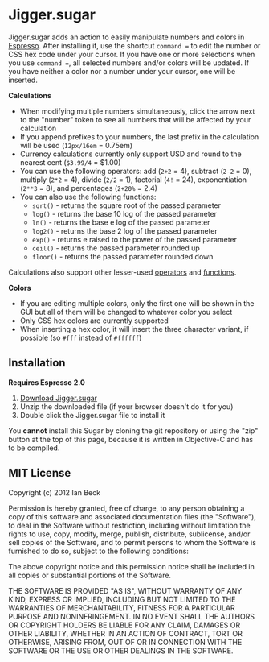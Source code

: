 # Jigger.sugar

Jigger.sugar adds an action to easily manipulate numbers and colors in [Espresso](http://macrabbit.com/espresso/). After installing it, use the shortcut `command =` to edit the number or CSS hex code under your cursor. If you have one or more selections when you use `command =`, all selected numbers and/or colors will be updated. If you have neither a color nor a number under your cursor, one will be inserted.

**Calculations**

* When modifying multiple numbers simultaneously, click the arrow next to the "number" token to see all numbers that will be affected by your calculation
* If you append prefixes to your numbers, the last prefix in the calculation will be used (`12px/16em` = 0.75em)
* Currency calculations currently only support USD and round to the nearest cent (`$3.99/4` = $1.00)
* You can use the following operators: add (`2+2` = 4), subtract (`2-2` = 0), multiply (`2*2` = 4), divide (`2/2` = 1), factorial (`4!` = 24), exponentiation (`2**3` = 8), and percentages (`2+20%` = 2.4)
* You can also use the following functions: 
    * `sqrt()` - returns the square root of the passed parameter
    * `log()` - returns the base 10 log of the passed parameter
    * `ln()` - returns the base e log of the passed parameter
    * `log2()` - returns the base 2 log of the passed parameter
    * `exp()` - returns e raised to the power of the passed parameter
    * `ceil()` - returns the passed parameter rounded up
    * `floor()` - returns the passed parameter rounded down

Calculations also support other lesser-used [operators](https://github.com/davedelong/DDMathParser/wiki/Operators) and [functions](https://github.com/davedelong/DDMathParser/wiki/Built-in-Functions).

**Colors**

* If you are editing multiple colors, only the first one will be shown in the GUI but all of them will be changed to whatever color you select
* Only CSS hex colors are currently supported
* When inserting a hex color, it will insert the three character variant, if possible (so `#fff` instead of `#ffffff`)

## Installation

**Requires Espresso 2.0**

1. [Download Jigger.sugar](https://github.com/downloads/onecrayon/Jigger-sugar/Jigger.sugar.zip)
2. Unzip the downloaded file (if your browser doesn't do it for you)
3. Double click the Jigger.sugar file to install it

You **cannot** install this Sugar by cloning the git repository or using the "zip" button at the top of this page, because it is written in Objective-C and has to be compiled.

## MIT License

Copyright (c) 2012 Ian Beck

Permission is hereby granted, free of charge, to any person obtaining a copy of this software and associated documentation files (the "Software"), to deal in the Software without restriction, including without limitation the rights to use, copy, modify, merge, publish, distribute, sublicense, and/or sell copies of the Software, and to permit persons to whom the Software is furnished to do so, subject to the following conditions:

The above copyright notice and this permission notice shall be included in all copies or substantial portions of the Software.

THE SOFTWARE IS PROVIDED "AS IS", WITHOUT WARRANTY OF ANY KIND, EXPRESS OR IMPLIED, INCLUDING BUT NOT LIMITED TO THE WARRANTIES OF MERCHANTABILITY, FITNESS FOR A PARTICULAR PURPOSE AND NONINFRINGEMENT. IN NO EVENT SHALL THE AUTHORS OR COPYRIGHT HOLDERS BE LIABLE FOR ANY CLAIM, DAMAGES OR OTHER LIABILITY, WHETHER IN AN ACTION OF CONTRACT, TORT OR OTHERWISE, ARISING FROM, OUT OF OR IN CONNECTION WITH THE SOFTWARE OR THE USE OR OTHER DEALINGS IN THE SOFTWARE.
